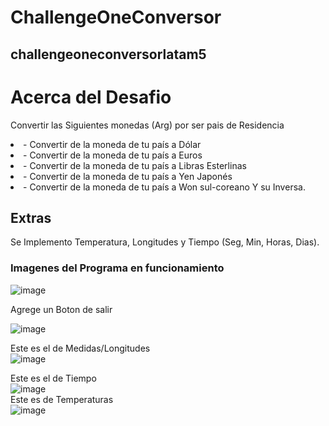 # ChallengeOneConversor
challengeoneconversorlatam5
---------------------------------

# Acerca  del Desafio
Convertir las Siguientes monedas (Arg) por ser pais de Residencia
  <li> - Convertir de la moneda de tu país a Dólar
  <li>   - Convertir de la moneda de tu país  a Euros
  <li>   - Convertir de la moneda de tu país  a Libras Esterlinas
  <li>   - Convertir de la moneda de tu país  a Yen Japonés
  <li>   - Convertir de la moneda de tu país  a Won sul-coreano
Y su Inversa.

## Extras
Se Implemento Temperatura, Longitudes y Tiempo (Seg, Min, Horas, Dias).
### Imagenes del Programa en funcionamiento

![image](https://github.com/DiegoAPizza/ChallengeOneConversor/assets/79482954/4abad7cc-c1c8-437c-bfa1-9ad5505dc1ae)

Agrege un Boton de salir
 
![image](https://github.com/DiegoAPizza/ChallengeOneConversor/assets/79482954/56fffda1-aa17-4510-9ae2-3d457fc57874)

Este es el de Medidas/Longitudes 
<br>
![image](https://github.com/DiegoAPizza/ChallengeOneConversor/assets/79482954/fcb67534-59e8-4e17-85ea-5440e4edd12b)

Este es el de Tiempo
<br>
![image](https://github.com/DiegoAPizza/ChallengeOneConversor/assets/79482954/8c060607-ad20-45cb-959a-c088d88a4e3e)
<br>
Este es de Temperaturas
<br>
![image](https://github.com/DiegoAPizza/ChallengeOneConversor/assets/79482954/d6fa9c3b-a635-4a5d-9e45-0271e2f2fc44)




  
